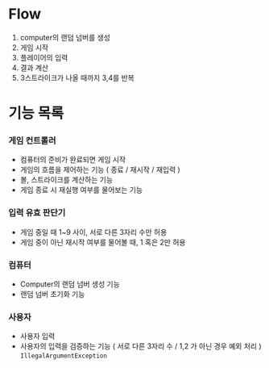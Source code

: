 # Flow

1. computer의 랜덤 넘버를 생성
2. 게임 시작
3. 플레이어의 입력
4. 결과 계산
5. 3스트라이크가 나올 때까지 3,4를 반복

# 기능 목록

### 게임 컨트롤러
- 컴퓨터의 준비가 완료되면 게임 시작
- 게임의 흐름을 제어하는 기능 ( 종료 / 재시작 / 재입력 )
- 볼, 스트라이크를 계산하는 기능
- 게임 종료 시 재실행 여부를 물어보는 기능
 
### 입력 유효 판단기
- 게임 중일 때 1~9 사이, 서로 다른 3자리 수만 허용
- 게임 중이 아닌 재시작 여부를 물어볼 때, 1 혹은 2만 허용
### 컴퓨터
- Computer의 랜덤 넘버 생성 기능
- 랜덤 넘버 초기화 기능

### 사용자
- 사용자 입력
- 사용자의 입력을 검증하는 기능 ( 서로 다른 3자리 수 / 1,2 가 아닌 경우 예외 처리 ) `IllegalArgumentException`